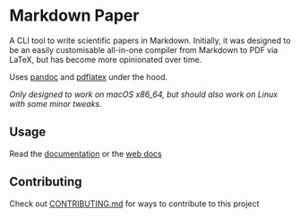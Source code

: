 # Markdown Paper
A CLI tool to write scientific papers in Markdown. Initially, it was designed to be an easily customisable all-in-one compiler from Markdown to PDF via LaTeX, but has become more opinionated over time.

Uses [pandoc](https://pandoc.org) and [pdflatex](https://www.latex-project.org) under the hood.

*Only designed to work on macOS x86_64, but should also work on Linux with some minor tweaks.*

## Usage
Read the [documentation](docs/README.md) or the [web docs](https://md-paper.now.sh/docs)

## Contributing
Check out [CONTRIBUTING.md](CONTRIBUTING.md) for ways to contribute to this project
